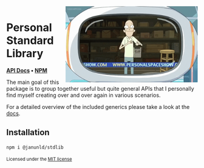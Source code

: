 <img alt="Title image" style="height:200px;float:right" src="https://raw.githubusercontent.com/JanUnld/janunld/develop/personal-space-show.gif">

# Personal Standard Library

**[API Docs][docs] • [NPM][npm]**

[docs]: ../../docs/stdlib/modules.md
[npm]: https://www.npmjs.com/package/@janunld/stdlib

The main goal of this package is to group together useful but quite general APIs that
I personally find myself creating over and over again in various scenarios. 

For a detailed overview of the included generics please take a look at the [docs][docs].

## Installation

```shell
npm i @janunld/stdlib
```

<small>Licensed under the [MIT license](https://github.com/JanUnld/web-std/blob/main/LICENSE)</small>
